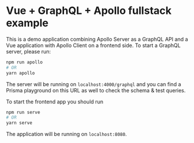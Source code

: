 # Vue + GraphQL + Apollo fullstack example

This is a demo application combining Apollo Server as a GraphQL API and a Vue application with Apollo Client on a frontend side. To start a GraphQL server, please run:

```bash
npm run apollo
# OR
yarn apollo
```

The server will be running on `localhost:4000/graphql` and you can find a Prisma playground on this URL as well to check the schema & test queries.

To start the frontend app you should run

```bash
npm run serve
# OR
yarn serve
```

The application will be running on `localhost:8080`.
